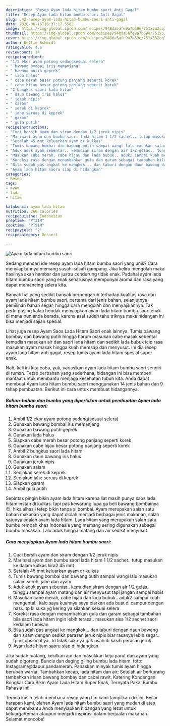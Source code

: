 ```yaml
---
description: "Resep Ayam lada hitam bumbu saori Anti Gagal"
title: "Resep Ayam lada hitam bumbu saori Anti Gagal"
slug: 642-resep-ayam-lada-hitam-bumbu-saori-anti-gagal
date: 2020-06-16T16:37:17.550Z
image: https://img-global.cpcdn.com/recipes/948da5afe9a7b69e/751x532cq70/ayam-lada-hitam-bumbu-saori-foto-resep-utama.jpg
thumbnail: https://img-global.cpcdn.com/recipes/948da5afe9a7b69e/751x532cq70/ayam-lada-hitam-bumbu-saori-foto-resep-utama.jpg
cover: https://img-global.cpcdn.com/recipes/948da5afe9a7b69e/751x532cq70/ayam-lada-hitam-bumbu-saori-foto-resep-utama.jpg
author: Bettie Schmidt
ratingvalue: 4.6
reviewcount: 14
recipeingredient:
- "1/2 ekor ayam potong sedangsesuai selera"
- " bawang bombai iris memanjang"
- " bawang putih geprek"
- " lada halus"
- " cabe merah besar potong panjang seperti korek"
- " cabe hijau besar potong panjang seperti korek"
- "2 bungkus saori lada hitam"
- " daun bawang iris halus"
- " jeruk nipis"
- " salam"
- " serek di keprek"
- " jahe seruas di keprek"
- " garam"
- " gula putih"
recipeinstructions:
- "Cuci bersih ayam dan siram dengan 1/2 jeruk nipis"
- "Marinasi ayam dan bumbu saori lada hitam 1 1/2 sachet.. tutup masukan ke dalam kulkas kira2 45 mnt"
- "Setalah 45 mnt keluarkan ayam dr kulkas"
- "Tumis bawang bombai dan bawang putih sampai wangi lalu masukan salam sereh, jahe dan ayam"
- "Aduk aduk ayam sebentar.. kemudian siram dengan air 1/2 gelas.. tunggu sampai ayam matang dan air menyusut tapi jangan sampai habis"
- "Masukan cabe merah, cabe hijau dan lada bubuk.. aduk2 sampai kuah mengental.. kalo saya kuahnya saya biarkan ada buat di campur dengan nasi.. tp kl suka yg kering ya silahkan sesuai selera"
- "Koreksi rasa dengan menambahkan gula dan garam sebagai tambahan bila saori lada hitam ingin lebih terasa.. masukan sisa 1/2 sachet saori kedalam tumisan"
- "Bila sudah pas angkat ke mangkok... dan taburi dengan daun bawang dan siram dengan sedikit perasan jeruk nipis biar rasanya lebih segar.. tp ini opsional ya.. kl tidak suka ya gak usah di kasih perasan jeruk"
- "Ayam lada hitam saoru siap di hidangkan"
categories:
- Resep
tags:
- ayam
- lada
- hitam

katakunci: ayam lada hitam 
nutrition: 266 calories
recipecuisine: Indonesian
preptime: "PT31M"
cooktime: "PT51M"
recipeyield: "2"
recipecategory: Dessert

---
```



![Ayam lada hitam bumbu saori](https://img-global.cpcdn.com/recipes/948da5afe9a7b69e/751x532cq70/ayam-lada-hitam-bumbu-saori-foto-resep-utama.jpg)

Sedang mencari ide resep ayam lada hitam bumbu saori yang unik? Cara menyiapkannya memang susah-susah gampang. Jika keliru mengolah maka hasilnya akan hambar dan justru cenderung tidak enak. Padahal ayam lada hitam bumbu saori yang enak seharusnya mempunyai aroma dan rasa yang dapat memancing selera kita.

Banyak hal yang sedikit banyak berpengaruh terhadap kualitas rasa dari ayam lada hitam bumbu saori, pertama dari jenis bahan, selanjutnya pemilihan bahan segar, hingga cara mengolah dan menyajikannya. Tak perlu pusing kalau hendak menyiapkan ayam lada hitam bumbu saori enak di mana pun anda berada, karena asal sudah tahu triknya maka hidangan ini bisa menjadi sajian spesial.

Lihat juga resep Ayam Saos Lada Hitam Saori enak lainnya. Tumis bàwang bombay dan bawang putih hingga harum masukan cabe masak sebentar kemudian masukan air dan saori lada hitam dan sedikit lada bubuk icip rasa masukan ayam masak hingga kuah meresap dan menyusut. Ini dia resep ayam lada hitam anti gagal, resep tumis ayam lada hitam spesial super enak.


Nah, kali ini kita coba, yuk, variasikan ayam lada hitam bumbu saori sendiri di rumah. Tetap berbahan yang sederhana, hidangan ini bisa memberi manfaat untuk membantu menjaga kesehatan tubuh kita. Anda dapat membuat Ayam lada hitam bumbu saori menggunakan 14 jenis bahan dan 9 tahap pembuatan. Berikut ini cara untuk membuat hidangannya.

<!--inarticleads1-->

##### Bahan-bahan dan bumbu yang diperlukan untuk pembuatan Ayam lada hitam bumbu saori:

1. Ambil 1/2 ekor ayam potong sedang(sesuai selera)
1. Gunakan  bawang bombai iris memanjang
1. Gunakan  bawang putih geprek
1. Gunakan  lada halus
1. Siapkan  cabe merah besar potong panjang seperti korek
1. Gunakan  cabe hijau besar potong panjang seperti korek
1. Ambil 2 bungkus saori lada hitam
1. Gunakan  daun bawang iris halus
1. Gunakan  jeruk nipis
1. Gunakan  salam
1. Sediakan  serek di keprek
1. Sediakan  jahe seruas di keprek
1. Siapkan  garam
1. Ambil  gula putih


Sepintas pingin bikin ayam lada hitam karena liat masih punya saos lada hitam instan di kulkas. tapi pas kewarung lupa ga beli bawang bombainya 😌, hiks.alhasil tetep bikin tanpa si bombai. Ayam merupakan salah satu bahan makanan yang dapat diolah menjadi berbagai jenis makanan, salah satunya adalah ayam lada hitam. Lada hitam yang merupakan salah satu bumbu rempah khas Indonesia yang memang sering digunakan sebagai bumbu masakan. Lalu aduk hingga matang dan air sedikit menyusut. 

<!--inarticleads2-->

##### Cara menyiapkan Ayam lada hitam bumbu saori:

1. Cuci bersih ayam dan siram dengan 1/2 jeruk nipis
1. Marinasi ayam dan bumbu saori lada hitam 1 1/2 sachet.. tutup masukan ke dalam kulkas kira2 45 mnt
1. Setalah 45 mnt keluarkan ayam dr kulkas
1. Tumis bawang bombai dan bawang putih sampai wangi lalu masukan salam sereh, jahe dan ayam
1. Aduk aduk ayam sebentar.. kemudian siram dengan air 1/2 gelas.. tunggu sampai ayam matang dan air menyusut tapi jangan sampai habis
1. Masukan cabe merah, cabe hijau dan lada bubuk.. aduk2 sampai kuah mengental.. kalo saya kuahnya saya biarkan ada buat di campur dengan nasi.. tp kl suka yg kering ya silahkan sesuai selera
1. Koreksi rasa dengan menambahkan gula dan garam sebagai tambahan bila saori lada hitam ingin lebih terasa.. masukan sisa 1/2 sachet saori kedalam tumisan
1. Bila sudah pas angkat ke mangkok... dan taburi dengan daun bawang dan siram dengan sedikit perasan jeruk nipis biar rasanya lebih segar.. tp ini opsional ya.. kl tidak suka ya gak usah di kasih perasan jeruk
1. Ayam lada hitam saoru siap di hidangkan


Jika sudah matang, kecilkan api dan masukkan keju parut dan ayam yang sudah digoreng. Buncis dan daging giling bumbu lada hitam. foto: Instagram/@dapur.pandamerah. Panaskan minyak tumis ayam hingga berubah warna. Tambahkan kecap, lada hitam dan air; Setelah air berkurang tambahkan irisan bawang bombay dan cabai rawit. Katering Kondangan Bongkar Cara Bikin Ayam Lada Hitam Super Enak, Ternyata Pakai Bumbu Rahasia Ini!. 

Terima kasih telah membaca resep yang tim kami tampilkan di sini. Besar harapan kami, olahan Ayam lada hitam bumbu saori yang mudah di atas dapat membantu Anda menyiapkan hidangan yang lezat untuk keluarga/teman ataupun menjadi inspirasi dalam berjualan makanan. Selamat mencoba!
